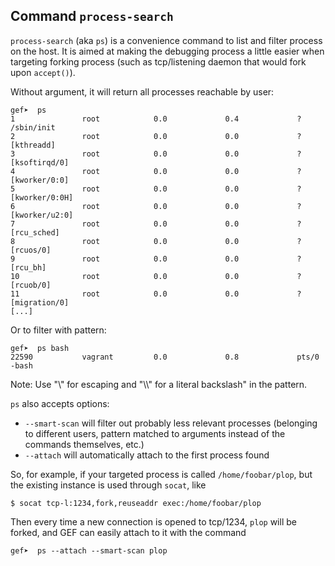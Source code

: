 ## Command `process-search`

`process-search` (aka `ps`) is a convenience command to list and filter process
on the host. It is aimed at making the debugging process a little easier when
targeting forking process (such as tcp/listening daemon that would fork upon
`accept()`).

Without argument, it will return all processes reachable by user:

```
gef➤  ps
1               root            0.0             0.4             ?           /sbin/init
2               root            0.0             0.0             ?           [kthreadd]
3               root            0.0             0.0             ?           [ksoftirqd/0]
4               root            0.0             0.0             ?           [kworker/0:0]
5               root            0.0             0.0             ?           [kworker/0:0H]
6               root            0.0             0.0             ?           [kworker/u2:0]
7               root            0.0             0.0             ?           [rcu_sched]
8               root            0.0             0.0             ?           [rcuos/0]
9               root            0.0             0.0             ?           [rcu_bh]
10              root            0.0             0.0             ?           [rcuob/0]
11              root            0.0             0.0             ?           [migration/0]
[...]
```

Or to filter with pattern:

```
gef➤  ps bash
22590           vagrant         0.0             0.8             pts/0       -bash
```

Note: Use "\\" for escaping and "\\\\" for a literal backslash" in the pattern.

`ps` also accepts options:

* `--smart-scan` will filter out probably less relevant processes (belonging to
  different users, pattern matched to arguments instead of the commands
  themselves, etc.)
* `--attach` will automatically attach to the first process found

So, for example, if your targeted process is called `/home/foobar/plop`, but
the existing instance is used through `socat`, like

```
$ socat tcp-l:1234,fork,reuseaddr exec:/home/foobar/plop
```

Then every time a new connection is opened to tcp/1234, `plop` will be forked,
and GEF can easily attach to it with the command

```
gef➤  ps --attach --smart-scan plop
```
